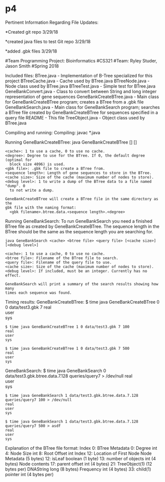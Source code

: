 # p4

Pertinent Information Regarding File Updates:

*Created git repo                       3/29/18

*created java files to test Git repo    3/29/18

*added .gbk files                       3/29/18

#Team Programming Project: Bioinformatics
#CS321
#Team: Ryley Studer, Jason Smith
#Spring 2018

Included files:
  BTree.java - Implementation of B-Tree specialized for this project
  BTreeCache.java - Cache used by BTree.java
  BTreeNode.java - Node class used by BTree.java
  BTreeTest.java - Simple test for BTree.java
  GeneBankConvert.java - Class to convert between String and long integer
    representation of gene sequences
  GeneBankCreateBTree.java - Main class for GeneBankCreateBTree program; creates
    a BTree from a .gbk file
  GeneBankSearch.java - Main class for GeneBankSearch program; searches a BTree
    file created by GeneBankCreateBTree for sequences specified in a query file
  README - This file
  TreeObject.java - Object class used by BTree.java

Compiling and running:
  Compiling:
    javac *.java

  Running GeneBankCreateBTree:
    java GeneBankCreateBTree <cache> <degree> <gbk file> <sequence length> [<cache size>] [<debug level>]

    <cache>: 1 to use a cache, 0 to use no cache.
    <degree>: Degree to use for the BTree. If 0, the default degree (optimal for
      block size 4096) is used.
    <gbk file>: .gbk file to create a BTree from.
    <sequence length>: Length of gene sequences to store in the BTree.
    <cache size>: Size of the cache (maximum number of nodes to store).
    <debug level>: 1 to write a dump of the BTree data to a file named "dump". 0
      to not write a dump.

    GeneBankCreateBTree will create a BTree file in the same directory as the
    gbk file with the naming format:
      <gbk filename>.btree.data.<sequence length>.<degree>

  Running GeneBankSearch:
    To run GeneBankSearch you need a finished BTree file as created by
    GeneBankCreateBTree. The sequence length in the BTree should be the same as
    the sequence length you are searching for.

    java GeneBankSearch <cache> <btree file> <query file> [<cache size>] [<debug level>]

    <cache>: 1 to use a cache, 0 to use no cache.
    <btree file>: Filename of the BTree file to search.
    <query file>: Filename of the query file to use.
    <cache size>: Size of the cache (maximum number of nodes to store).
    <debug level>: If included, must be an integer. Currently has no effect.

    GeneBankSearch will print a summary of the search results showing how many
    times each sequence was found.

Timing results:
   GeneBankCreateBTree:
    $ time java GeneBankCreateBTree 0 0 data/test3.gbk 7
    real        
    user        
    sys         

    $ time java GeneBankCreateBTree 1 0 data/test3.gbk 7 100
    real        
    user        
    sys         

    $ time java GeneBankCreateBTree 1 0 data/test3.gbk 7 500
    real        
    user        
    sys         

  
  GeneBankSearch:
    $ time java GeneBankSearch 0 data/test3.gbk.btree.data.7.128 queries/query7 > /dev/null
    real        
    user        
    sys         

    $ time java GeneBankSearch 1 data/test3.gbk.btree.data.7.128 queries/query7 100 > /dev/null
    real        
    user        
    sys         

    $ time java GeneBankSearch 1 data/test3.gbk.btree.data.7.128 queries/query7 500 > asdf
    real        
    user        
    sys         

    


Explanation of the BTree file format:
Index 0: BTree Metadata
0: Degree int
4: Node Size int
8: Root Offset int
Index 12: Location of First Node
Node Metadata (5 bytes)
12: isLeaf boolean (1 byte)
13: number of objects int (4 bytes)
Node contents
17: parent offset int (4 bytes)
21: TreeObject(1) (12 bytes per)
DNAString long (8 bytes)
Frequency int (4 bytes)
33: child(1) pointer int (4 bytes per)
